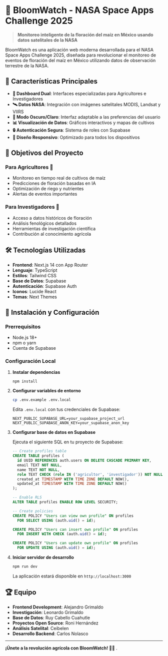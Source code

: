 # 🌽 BloomWatch - NASA Space Apps Challenge 2025

> **Monitoreo inteligente de la floración del maíz en México usando datos satelitales de la NASA**

BloomWatch es una aplicación web moderna desarrollada para el NASA Space Apps Challenge 2025, diseñada para revolucionar el monitoreo de eventos de floración del maíz en México utilizando datos de observación terrestre de la NASA.

## 🚀 Características Principales

- **🌱 Dashboard Dual**: Interfaces especializadas para Agricultores e Investigadores
- **🛰️ Datos NASA**: Integración con imágenes satelitales MODIS, Landsat y VIIRS
- **🌙 Modo Oscuro/Claro**: Interfaz adaptable a las preferencias del usuario
- **📊 Visualización de Datos**: Gráficos interactivos y mapas de cultivos
- **🔒 Autenticación Segura**: Sistema de roles con Supabase
- **📱 Diseño Responsivo**: Optimizado para todos los dispositivos

## 🎯 Objetivos del Proyecto

### Para Agricultores 🌾

- Monitoreo en tiempo real de cultivos de maíz
- Predicciones de floración basadas en IA
- Optimización de riego y nutrientes
- Alertas de eventos importantes

### Para Investigadores 🔬

- Acceso a datos históricos de floración
- Análisis fenológicos detallados
- Herramientas de investigación científica
- Contribución al conocimiento agrícola

## 🛠️ Tecnologías Utilizadas

- **Frontend**: Next.js 14 con App Router
- **Lenguaje**: TypeScript
- **Estilos**: Tailwind CSS
- **Base de Datos**: Supabase
- **Autenticación**: Supabase Auth
- **Iconos**: Lucide React
- **Temas**: Next Themes

## 🚀 Instalación y Configuración

### Prerrequisitos

- Node.js 18+
- npm o yarn
- Cuenta de Supabase

### Configuración Local

1. **Instalar dependencias**

   ```bash
   npm install
   ```

2. **Configurar variables de entorno**

   ```bash
   cp .env.example .env.local
   ```

   Edita `.env.local` con tus credenciales de Supabase:

   ```
   NEXT_PUBLIC_SUPABASE_URL=your_supabase_project_url
   NEXT_PUBLIC_SUPABASE_ANON_KEY=your_supabase_anon_key
   ```

3. **Configurar base de datos en Supabase**

   Ejecuta el siguiente SQL en tu proyecto de Supabase:

   ```sql
   -- Create profiles table
   CREATE TABLE profiles (
     id UUID REFERENCES auth.users ON DELETE CASCADE PRIMARY KEY,
     email TEXT NOT NULL,
     name TEXT NOT NULL,
     role TEXT CHECK (role IN ('agricultor', 'investigador')) NOT NULL,
     created_at TIMESTAMP WITH TIME ZONE DEFAULT NOW(),
     updated_at TIMESTAMP WITH TIME ZONE DEFAULT NOW()
   );

   -- Enable RLS
   ALTER TABLE profiles ENABLE ROW LEVEL SECURITY;

   -- Create policies
   CREATE POLICY "Users can view own profile" ON profiles
     FOR SELECT USING (auth.uid() = id);

   CREATE POLICY "Users can insert own profile" ON profiles
     FOR INSERT WITH CHECK (auth.uid() = id);

   CREATE POLICY "Users can update own profile" ON profiles
     FOR UPDATE USING (auth.uid() = id);
   ```

4. **Iniciar servidor de desarrollo**

   ```bash
   npm run dev
   ```

   La aplicación estará disponible en `http://localhost:3000`

## 🏆 Equipo

- **Frontend Development**: Alejandro Grimaldo
- **Investigación**: Leonardo Grimaldo
- **Base de Datos**: Ruy Cabello Cuahutle
- **Proyectos Open Source**: Roni Hernández
- **Análisis Satelital**: Ceibelen
- **Desarrollo Backend**: Carlos Nolasco

---

**¡Únete a la revolución agrícola con BloomWatch! 🌽✨**
.